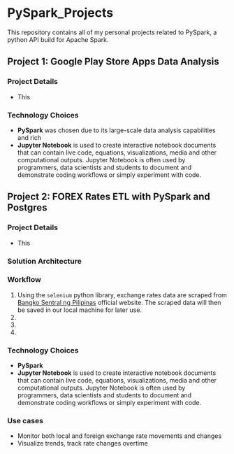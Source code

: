# PySpark_Projects

This repository contains all of my personal projects related to PySpark, a python API build for Apache Spark.

## Project 1: Google Play Store Apps Data Analysis

### Project Details

- This

### Technology Choices

- **PySpark** was chosen due to its large-scale data analysis capabilities and rich
- **Jupyter Notebook** is used to create interactive notebook documents that can contain live code, equations, visualizations, media and other computational outputs. Jupyter Notebook is often used by programmers, data scientists and students to document and demonstrate coding workflows or simply experiment with code.

## Project 2: FOREX Rates ETL with PySpark and Postgres

### Project Details

- This

### Solution Architecture

### Workflow

1. Using the `selenium` python library, exchange rates data are scraped from [Bangko Sentral ng Pilipinas](https://www.bsp.gov.ph/sitepages/statistics/exchangerate.aspx) official website. The scraped data will then be saved in our local machine for later use.
2.
3.
4.

### Technology Choices

- **PySpark**
- **Jupyter Notebook** is used to create interactive notebook documents that can contain live code, equations, visualizations, media and other computational outputs. Jupyter Notebook is often used by programmers, data scientists and students to document and demonstrate coding workflows or simply experiment with code.

### Use cases

- Monitor both local and foreign exchange rate movements and changes
- Visualize trends, track rate changes overtime
